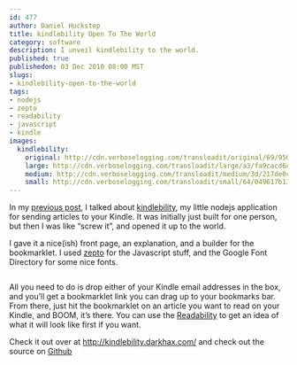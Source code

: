 ```yaml
--- 
id: 477
author: Daniel Huckstep
title: kindlebility Open To The World
category: software
description: I unveil kindlebility to the world.
published: true
publishedon: 03 Dec 2010 08:00 MST
slugs: 
- kindlebility-open-to-the-world
tags: 
- nodejs
- zepto
- readability
- javascript
- kindle
images: 
  kindlebility: 
    original: http://cdn.verboselogging.com/transloadit/original/69/950c0e9281cab2f300d211cada7ac0/kindlebility.png
    large: http://cdn.verboselogging.com/transloadit/large/a3/fa9cacd6dbb9f836588fd2972fbbd7/kindlebility.png
    medium: http://cdn.verboselogging.com/transloadit/medium/3d/217de0c8931ce7e30a06fa4f8f86fa/kindlebility.png
    small: http://cdn.verboselogging.com/transloadit/small/64/049617b13414530a462e831dd6beb8/kindlebility.png
---
```

<p>In my <a href="/2010/11/29/2-node-js-apps-that-showed-me-the-light">previous post</a>, I talked about <a href="http://kindlebility.darkhax.com/">kindlebility</a>, my little nodejs application for sending articles to your Kindle. It was initially just built for one person, but then I was like &#8220;screw it&#8221;, and opened it up to the world.</p>
<p>I gave it a nice(ish) front page, an explanation, and a builder for the bookmarklet. I used <a href="http://github.com/madrobby/zepto">zepto</a> for the Javascript stuff, and the Google Font Directory for some nice fonts.</p>
<p><figure><a href="http://cdn.verboselogging.com/transloadit/original/69/950c0e9281cab2f300d211cada7ac0/kindlebility.png"><img src="http://cdn.verboselogging.com/transloadit/large/a3/fa9cacd6dbb9f836588fd2972fbbd7/kindlebility.png" class=" large" alt="" /></a></figure></p>
<p>All you need to do is drop either of your Kindle email addresses in the box, and you&#8217;ll get a bookmarklet link you can drag up to your bookmarks bar. From there, just hit the bookmarklet on an article you want to read on your Kindle, and <span class="caps">BOOM</span>, it&#8217;s there. You can use the <a href="http://lab.arc90.com/experiments/readability/">Readability</a> to get an idea of what it will look like first if you want.</p>
<p>Check it out over at <a href="http://kindlebility.darkhax.com/">http://kindlebility.darkhax.com/</a> and check out the source on <a href="https://github.com/darkhelmet/kindlebility">Github</a></p>